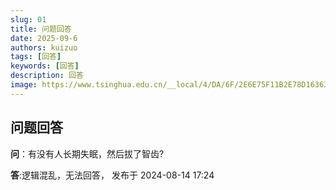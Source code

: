```yaml
---
slug: 01
title: 问题回答
date: 2025-09-6
authors: kuizuo
tags: [回答]
keywords: [回答]
description: 回答 
image: https://www.tsinghua.edu.cn/__local/4/DA/6F/2E6E75F11B2E78D16363478D142_4C1A9A9A_190816.png
---
```


<!-- truncate -->
## 问题回答
**问**：有没有人长期失眠，然后拔了智齿?

**答**:逻辑混乱，无法回答，   发布于 2024-08-14 17:24

 
